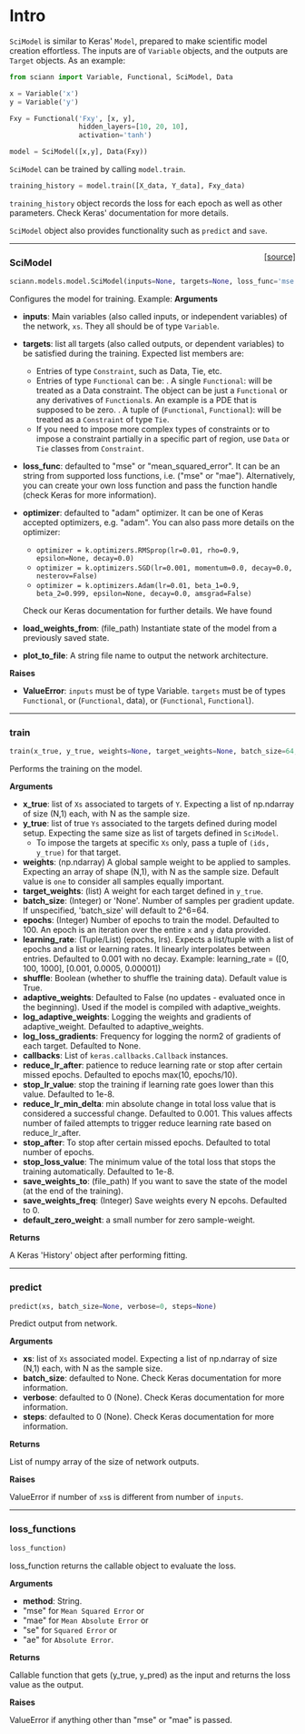 # Intro

`SciModel` is similar to Keras' `Model`, prepared to make scientific model creation effortless. 
The inputs are of `Variable` objects, and the outputs are `Target` objects.
As an example:  

```python
from sciann import Variable, Functional, SciModel, Data

x = Variable('x')
y = Variable('y')

Fxy = Functional('Fxy', [x, y], 
                 hidden_layers=[10, 20, 10],
                 activation='tanh')

model = SciModel([x,y], Data(Fxy))
```

`SciModel` can be trained by calling `model.train`. 

```python
training_history = model.train([X_data, Y_data], Fxy_data)
```

`training_history` object records the loss for each epoch as well as other parameters. 
Check Keras' documentation for more details.   

`SciModel` object also provides functionality such as `predict` and `save`.  

---

<span style="float:right;">[[source]](https://github.com/sciann/sciann/tree/master/sciann/models/model.py#L29)</span>
### SciModel

```python
sciann.models.model.SciModel(inputs=None, targets=None, loss_func='mse', optimizer='adam', load_weights_from=None, plot_to_file=None)
```

Configures the model for training.
Example:
__Arguments__

- __inputs__: Main variables (also called inputs, or independent variables) of the network, `xs`.
    They all should be of type `Variable`.
- __targets__: list all targets (also called outputs, or dependent variables)
    to be satisfied during the training. Expected list members are:
    - Entries of type `Constraint`, such as Data, Tie, etc.
    - Entries of type `Functional` can be:
        . A single `Functional`: will be treated as a Data constraint.
            The object can be just a `Functional` or any derivatives of `Functional`s.
            An example is a PDE that is supposed to be zero.
        . A tuple of (`Functional`, `Functional`): will be treated as a `Constraint` of type `Tie`.
    - If you need to impose more complex types of constraints or
        to impose a constraint partially in a specific part of region,
        use `Data` or `Tie` classes from `Constraint`.
- __loss_func__: defaulted to "mse" or "mean_squared_error".
    It can be an string from supported loss functions, i.e. ("mse" or "mae").
    Alternatively, you can create your own loss function and
    pass the function handle (check Keras for more information).
- __optimizer__: defaulted to "adam" optimizer.
    It can be one of Keras accepted optimizers, e.g. "adam".
    You can also pass more details on the optimizer:
    - `optimizer = k.optimizers.RMSprop(lr=0.01, rho=0.9, epsilon=None, decay=0.0)`
    - `optimizer = k.optimizers.SGD(lr=0.001, momentum=0.0, decay=0.0, nesterov=False)`
    - `optimizer = k.optimizers.Adam(lr=0.01, beta_1=0.9, beta_2=0.999, epsilon=None, decay=0.0, amsgrad=False)`

    Check our Keras documentation for further details. We have found

- __load_weights_from__: (file_path) Instantiate state of the model from a previously saved state.
- __plot_to_file__: A string file name to output the network architecture.

__Raises__

- __ValueError__: `inputs` must be of type Variable.
            `targets` must be of types `Functional`, or (`Functional`, data), or (`Functional`, `Functional`).
    
----

### train


```python
train(x_true, y_true, weights=None, target_weights=None, batch_size=64, epochs=100, learning_rate=0.001, adaptive_weights=False, log_adaptive_weights=None, log_loss_gradients=None, shuffle=True, callbacks=None, stop_lr_value=1e-08, reduce_lr_after=None, reduce_lr_min_delta=0.0, stop_after=None, stop_loss_value=1e-08, log_parameters=None, log_parameters_freq=None, save_weights_to=None, save_weights_freq=0, default_zero_weight=0.0, validation_data=None)
```


Performs the training on the model.

__Arguments__

- __x_true__: list of `Xs` associated to targets of `Y`.
    Expecting a list of np.ndarray of size (N,1) each,
    with N as the sample size.
- __y_true__: list of true `Ys` associated to the targets defined during model setup.
    Expecting the same size as list of targets defined in `SciModel`.
    - To impose the targets at specific `Xs` only, pass a tuple of `(ids, y_true)` for that target.
- __weights__: (np.ndarray) A global sample weight to be applied to samples.
    Expecting an array of shape (N,1), with N as the sample size.
    Default value is `one` to consider all samples equally important.
- __target_weights__: (list) A weight for each target defined in `y_true`.
- __batch_size__: (Integer) or 'None'.
    Number of samples per gradient update.
    If unspecified, 'batch_size' will default to 2^6=64.
- __epochs__: (Integer) Number of epochs to train the model.
    Defaulted to 100.
    An epoch is an iteration over the entire `x` and `y`
    data provided.
- __learning_rate__: (Tuple/List) (epochs, lrs).
    Expects a list/tuple with a list of epochs and a list or learning rates.
    It linearly interpolates between entries.
    Defaulted to 0.001 with no decay.
    Example:
        learning_rate = ([0, 100, 1000], [0.001, 0.0005, 0.00001])
- __shuffle__: Boolean (whether to shuffle the training data).
    Default value is True.
- __adaptive_weights__: Defaulted to False (no updates - evaluated once in the beginning).
    Used if the model is compiled with adaptive_weights.
- __log_adaptive_weights__: Logging the weights and gradients of adaptive_weight.
    Defaulted to adaptive_weights.
- __log_loss_gradients__: Frequency for logging the norm2 of gradients of each target.
    Defaulted to None.
- __callbacks__: List of `keras.callbacks.Callback` instances.
- __reduce_lr_after__: patience to reduce learning rate or stop after certain missed epochs.
    Defaulted to epochs max(10, epochs/10).
- __stop_lr_value__: stop the training if learning rate goes lower than this value.
    Defaulted to 1e-8.
- __reduce_lr_min_delta__: min absolute change in total loss value that is considered a successful change.
    Defaulted to 0.001. 
    This values affects number of failed attempts to trigger reduce learning rate based on reduce_lr_after. 
- __stop_after__: To stop after certain missed epochs. Defaulted to total number of epochs.
- __stop_loss_value__: The minimum value of the total loss that stops the training automatically. 
    Defaulted to 1e-8. 
- __save_weights_to__: (file_path) If you want to save the state of the model (at the end of the training).
- __save_weights_freq__: (Integer) Save weights every N epcohs.
    Defaulted to 0.
- __default_zero_weight__: a small number for zero sample-weight.

__Returns__

A Keras 'History' object after performing fitting.
    
----

### predict


```python
predict(xs, batch_size=None, verbose=0, steps=None)
```


Predict output from network.

__Arguments__

- __xs__: list of `Xs` associated model.
    Expecting a list of np.ndarray of size (N,1) each,
    with N as the sample size.
- __batch_size__: defaulted to None.
    Check Keras documentation for more information.
- __verbose__: defaulted to 0 (None).
    Check Keras documentation for more information.
- __steps__: defaulted to 0 (None).
    Check Keras documentation for more information.

__Returns__

List of numpy array of the size of network outputs.

__Raises__

ValueError if number of `xs`s is different from number of `inputs`.
    
----

### loss_functions


```python
loss_function)
```


loss_function returns the callable object to evaluate the loss.

__Arguments__

- __method__: String.
- "mse" for `Mean Squared Error` or
- "mae" for `Mean Absolute Error` or
- "se" for `Squared Error` or
- "ae" for `Absolute Error`.

__Returns__

Callable function that gets (y_true, y_pred) as the input and
    returns the loss value as the output.

__Raises__

ValueError if anything other than "mse" or "mae" is passed.
    
